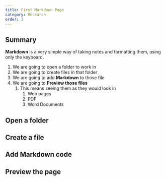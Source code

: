 ```yaml
---
title: First Markdown Page
category: Research
order: 3
---
```

## Summary
**Markdown** is a very simple way of taking notes and formatting them, using only the keyboard.

1. We are going to open a folder to work in
2. We are going to create files in that folder
3. We are going to add **Markdown** to those file
4. We are going to **Preview those files**
   1. This means seeing them as they would look in 
      1. Web pages
      2. PDF
      3. Word Documents


## Open a folder

## Create a file

## Add **Markdown** code

## **Preview the page**

